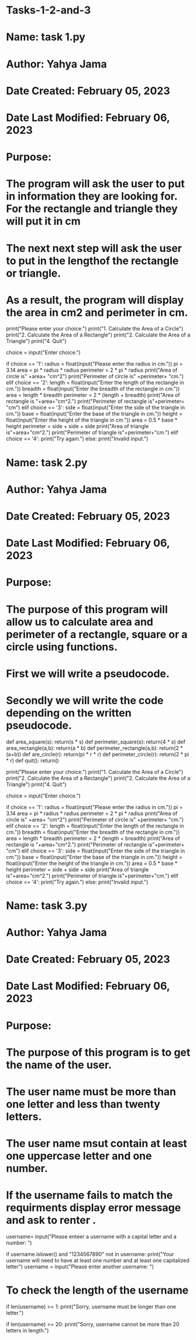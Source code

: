 # Tasks-1-2-and-3

# Name:               task 1.py
# Author:             Yahya Jama
# Date Created:       February 05, 2023
# Date Last Modified: February 06, 2023
# Purpose:
# The program will ask the user to put in information they are looking for. For the rectangle and triangle they will put it in cm
# The next next step will ask the user to put in the lengthof the rectangle or triangle.
# As a result, the program will display the area in cm2 and perimeter in cm.

print("Please enter your choice.")
print("1. Calculate the Area of a Circle")
print("2. Calculate the Area of a Rectangle")
print("2. Calculate the Area of a Triangle")
print("4. Quit")

choice = input("Enter choice.")

if choice == '1':
     radius = float(input("Please enter the radius in cm."))
     pi = 3.14
     area = pi * radius * radius
     perimeter = 2 * pi * radius
     print("Area of circle is" +area+ "cm^2")
     print("Perimeter of circle is" +perimeter+ "cm.")
elif choice == '2':
    length = float(input("Enter the length of the rectangle in cm."))
    breadth = float(input("Enter the breadth of the rectangle in cm."))
    area = length * breadth
    perimeter = 2 * (length + breadth)
    print("Area of rectangle is "+area+"cm^2.")
    print("Perimeter of rectangle is"+perimeter+ "cm")
elif choice == '3':
    side = float(input("Enter the side of the triangle in cm."))
    base = float(input("Enter the base of the triangle in cm."))
    height = float(input("Enter the height of the triangle in cm."))
    area = 0.5 * base * height
    perimeter = side + side + side
    print("Area of triangle is"+area+"cm^2.")
    print("Perimeter of triangle is"+perimeter+"cm.")
elif choice == '4':
    print("Try again.")
else:
    print("Invalid input.")


# Name:               task 2.py
# Author:             Yahya Jama
# Date Created:       February 05, 2023
# Date Last Modified: February 06, 2023
# Purpose:
# The purpose of this program will allow us to calculate area and perimeter of a rectangle, square or a circle using functions.
# First we will write a pseudocode.
# Secondly we will write the code depending on the written pseudocode.



def area_square(s):
    return(s * s)
def perimeter_square(s):
    return(4 * s)
def area_rectangle(a,b):
    return(a * b)
def perimeter_rectangle(a,b):
    return(2 * (a+b))
def are_circle(r):
    return(pi * r * r)
def perimeter_circle(r):
    return(2 * pi * r)
def quit():
    return()



print("Please enter your choice.")
print("1. Calculate the Area of a Circle")
print("2. Calculate the Area of a Rectangle")
print("2. Calculate the Area of a Triangle")
print("4. Quit")

choice = input("Enter choice.")

if choice == '1':
     radius = float(input("Please enter the radius in cm."))
     pi = 3.14
     area = pi * radius * radius
     perimeter = 2 * pi * radius
     print("Area of circle is" +area+ "cm^2")
     print("Perimeter of circle is" +perimeter+ "cm.")
elif choice == '2':
    length = float(input("Enter the length of the rectangle in cm."))
    breadth = float(input("Enter the breadth of the rectangle in cm."))
    area = length * breadth
    perimeter = 2 * (length + breadth)
    print("Area of rectangle is "+area+"cm^2.")
    print("Perimeter of rectangle is"+perimeter+ "cm")
elif choice == '3':
    side = float(input("Enter the side of the triangle in cm."))
    base = float(input("Enter the base of the triangle in cm."))
    height = float(input("Enter the height of the triangle in cm."))
    area = 0.5 * base * height
    perimeter = side + side + side
    print("Area of triangle is"+area+"cm^2.")
    print("Perimeter of triangle is"+perimeter+"cm.")
elif choice == '4':
    print("Try again.")
else:
    print("Invalid input.")



# Name:               task 3.py
# Author:             Yahya Jama
# Date Created:       February 05, 2023
# Date Last Modified: February 06, 2023
# Purpose:
# The purpose of this program is to get the name of the user.
# The user name must be more than one letter and less than twenty letters.
# The user name msut contain at least one uppercase letter and one number.
# If the username fails to match the requirments display error message and ask to renter .

username= input("Please enteer a username with a capital letter and a number: ")

if username.islower() and "1234567890" not in username:
    print("Your username will need to have at least one number and at least one capitalized letter")
    username = input("Please enter another username: ")
# To check the length of the username
if len(username) >= 1:
    print("Sorry, username must be longer than one letter.")

if len(username) >= 20:
    print("Sorry, username cannot be more than 20 letters in length.")

